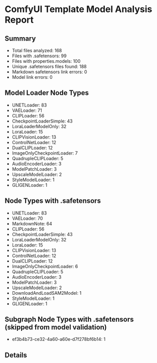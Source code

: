 # ComfyUI Template Model Analysis Report

## Summary
- Total files analyzed: 168
- Files with .safetensors: 99
- Files with properties.models: 100
- Unique .safetensors files found: 188
- Markdown safetensors link errors: 0
- Model link errors: 0

## Model Loader Node Types
- UNETLoader: 83
- VAELoader: 71
- CLIPLoader: 56
- CheckpointLoaderSimple: 43
- LoraLoaderModelOnly: 32
- LoraLoader: 15
- CLIPVisionLoader: 13
- ControlNetLoader: 12
- DualCLIPLoader: 12
- ImageOnlyCheckpointLoader: 7
- QuadrupleCLIPLoader: 5
- AudioEncoderLoader: 3
- ModelPatchLoader: 3
- UpscaleModelLoader: 2
- StyleModelLoader: 1
- GLIGENLoader: 1

## Node Types with .safetensors
- UNETLoader: 83
- VAELoader: 70
- MarkdownNote: 64
- CLIPLoader: 56
- CheckpointLoaderSimple: 43
- LoraLoaderModelOnly: 32
- LoraLoader: 15
- CLIPVisionLoader: 13
- ControlNetLoader: 12
- DualCLIPLoader: 12
- ImageOnlyCheckpointLoader: 6
- QuadrupleCLIPLoader: 5
- AudioEncoderLoader: 3
- ModelPatchLoader: 3
- UpscaleModelLoader: 2
- DownloadAndLoadSAM2Model: 1
- StyleModelLoader: 1
- GLIGENLoader: 1

## Subgraph Node Types with .safetensors (skipped from model validation)
- ef3b4b73-ce32-4a60-a60e-d7f278bf6b14: 1

## Details